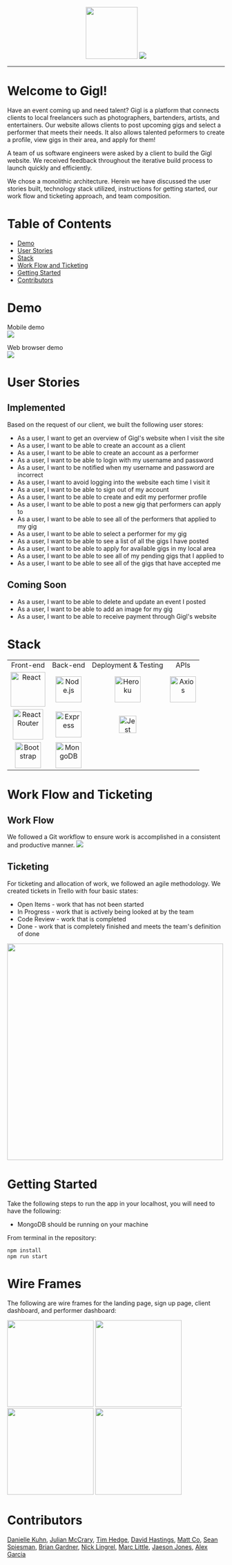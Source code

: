 
<p align="center">
  <img src="https://i.imgur.com/JWCVUEL.png" width=120 height=120>
  <img src="https://i.imgur.com/wigrSrK.png">
</p>

------------------------------

# Welcome to Gigl!
Have an event coming up and need talent? Gigl is a platform that connects clients to local freelancers such as photographers, bartenders, artists, and entertainers. Our website allows clients to post upcoming gigs and select a performer that meets their needs. It also allows talented peformers to create a profile, view gigs in their area, and apply for them! 

A team of us software engineers were asked by a client to build the Gigl website. We received feedback throughout the iterative build process to launch quickly and efficiently. 

We chose a monolithic architecture. Herein we have discussed the user stories built, technology stack utilized, instructions for getting started, our work flow and ticketing approach, and team composition. 

# Table of Contents
  - [Demo](#demo)
  - [User Stories](#user-stories)
  - [Stack](#stack)
  - [Work Flow and Ticketing](#work-flow-and-ticketing)
  - [Getting Started](#getting-started)
  - [Contributors](#contributors)
  
# Demo
Mobile demo</br>
![](https://thumbs.gfycat.com/ScientificAppropriateAlbatross-size_restricted.gif)</br>

Web browser demo</br>
![](https://thumbs.gfycat.com/TangibleFavorableAphid-size_restricted.gif)</br>

# User Stories
## Implemented
Based on the request of our client, we built the following user stores:
- As a user, I want to get an overview of Gigl's website when I visit the site
- As a user, I want to be able to create an account as a client
- As a user, I want to be able to create an account as a performer
- As a user, I want to be able to login with my username and password
- As a user, I want to be notified when my username and password are incorrect
- As a user, I want to avoid logging into the website each time I visit it
- As a user, I want to be able to sign out of my account
- As a user, I want to be able to create and edit my performer profile
- As a user, I want to be able to post a new gig that performers can apply to
- As a user, I want to be able to see all of the performers that applied to my gig
- As a user, I want to be able to select a performer for my gig
- As a user, I want to be able to see a list of all the gigs I have posted
- As a user, I want to be able to apply for available gigs in my local area
- As a user, I want to be able to see all of my pending gigs that I applied to
- As a user, I want to be able to see all of the gigs that have accepted me

## Coming Soon
- As a user, I want to be able to delete and update an event I posted
- As a user, I want to be able to add an image for my gig
- As a user, I want to be able to receive payment through Gigl's website

# Stack
<table>
  <tr>
  </tr>
  <tr>
    <td align="center">Front-end</td>
    <td align="center">Back-end</td>
    <td align="center">Deployment & Testing</td>
    <td align="center">APIs</td>
  </tr>
  <tr>
    <td align="center"><img src="https://upload.wikimedia.org/wikipedia/commons/thumb/a/a7/React-icon.svg/1280px-React-icon.svg.png" alt="React" title="React" width="80px"/></td>
    <td align="center"><img src="https://upload.wikimedia.org/wikipedia/commons/thumb/d/d9/Node.js_logo.svg/1280px-Node.js_logo.svg.png" alt="Node.js" title="Node.js" width="60px"/></td>
    <td align="center"><img src="https://www3.assets.heroku.com/assets/logo-purple-08fb38cebb99e3aac5202df018eb337c5be74d5214768c90a8198c97420e4201.svg" alt="Heroku" title="Heroku" width="60px"/></td>
    <td align="center"><img src="https://user-images.githubusercontent.com/8939680/57233884-20344080-6fe5-11e9-8df3-0df1282e1574.png" alt="Axios" title="Axios" width="60px"/></td>
  </tr>
  <tr>
    <td align="center"><img src="https://cdn.worldvectorlogo.com/logos/react-router.svg" alt="React Router" title="React Router" width="70px"/></td>
    <td align="center"><img src="https://buttercms.com/static/images/tech_banners/ExpressJS.png" alt="Express" title="Express" width="60px"/></td>
        <td align="center"><img src="https://miro.medium.com/max/600/1*i37IyHf6vnhqWIA9osxU3w.png" alt="Jest" title="Jest" width="40px"/></td>
  </tr>
  <tr>
    <td align="center"><img src="https://fuzati.com/wp-content/uploads/2016/12/Bootstrap-Logo.png" alt="Bootstrap" title="Bootstrap" width="60px"/></td>
    <td align="center"><img src="https://www.logolynx.com/images/logolynx/f4/f436442c17fa509c78e28aa28c76b923.png" alt="MongoDB" title="MongoDB" width="60px"/></td>
  </tr>
</table>

# Work Flow and Ticketing
## Work Flow
We followed a Git workflow to ensure work is accomplished in a consistent and productive manner. 
![](https://thumbs.gfycat.com/SpotlessVagueArgusfish-size_restricted.gif)

## Ticketing
For ticketing and allocation of work, we followed an agile methodology. We created tickets in Trello with four basic states: 
- Open Items - work that has not been started
- In Progress - work that is actively being looked at by the team
- Code Review - work that is completed
- Done - work that is completely finished and meets the team's definition of done
<img src="https://i.imgur.com/znZBFvo.png" width=500>

# Getting Started
Take the following steps to run the app in your localhost, you will need to have the following:
- MongoDB should be running on your machine

From terminal in the repository:
```
npm install
npm run start
```
# Wire Frames
<span>
  <p>The following are wire frames for the landing page, sign up page, client dashboard, and performer dashboard:</p>
   <img src ="https://i.imgur.com/VJK9YY9.png" height=200>
   <img src="https://i.imgur.com/wEiHcA2.png" height=200>
   <img src="https://i.imgur.com/Lm1qsHT.png" height=200>
  <img src="https://i.imgur.com/NzaHPPg.png" height=200>
<span>

# Contributors
[Danielle Kuhn](https://github.com/daniellekuhn), [Julian McCrary](https://github.com/jmccra), [Tim Hedge](https://github.com/timhedge), [David Hastings](https://www.github.com/davehastings), [Matt Co](https://github.com/comatthewb), [Sean Spiesman](https://github.com/seanspiesman), [Brian Gardner](https://github.com/bpg031000), [Nick Lingrel](https://github.com/nlingrel), [Marc Little](https://github.com/BigMarco254), [Jaeson Jones](https://github.com/JaeJones0612), [Alex Garcia](https://github.com/jandrog)



